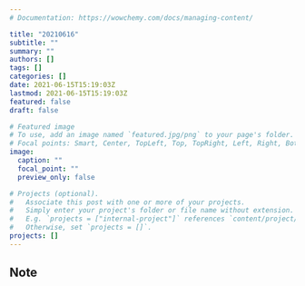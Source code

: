 ```yaml
---
# Documentation: https://wowchemy.com/docs/managing-content/

title: "20210616"
subtitle: ""
summary: ""
authors: []
tags: []
categories: []
date: 2021-06-15T15:19:03Z
lastmod: 2021-06-15T15:19:03Z
featured: false
draft: false

# Featured image
# To use, add an image named `featured.jpg/png` to your page's folder.
# Focal points: Smart, Center, TopLeft, Top, TopRight, Left, Right, BottomLeft, Bottom, BottomRight.
image:
  caption: ""
  focal_point: ""
  preview_only: false

# Projects (optional).
#   Associate this post with one or more of your projects.
#   Simply enter your project's folder or file name without extension.
#   E.g. `projects = ["internal-project"]` references `content/project/deep-learning/index.md`.
#   Otherwise, set `projects = []`.
projects: []
---
```


## Note

